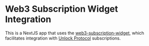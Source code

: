 # Web3 Subscription Widget Integration

This is a NextJS app that uses the [web3-subscription-widget](https://github.com/0xernesto/web3-subscription-widget), which facilitates integration with [Unlock Protocol](https://unlock-protocol.com/) subscriptions.
